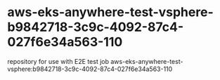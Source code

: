 # aws-eks-anywhere-test-vsphere-b9842718-3c9c-4092-87c4-027f6e34a563-110
repository for use with E2E test job aws-eks-anywhere-test-vsphere:b9842718-3c9c-4092-87c4-027f6e34a563-110
